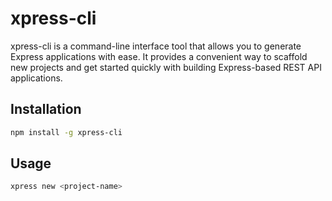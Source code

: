 # **xpress-cli**

xpress-cli is a command-line interface tool that allows you to generate Express applications with ease. It provides a convenient way to scaffold new projects and get started quickly with building Express-based REST API applications.

## Installation

```bash
npm install -g xpress-cli
```

## Usage

```bash
xpress new <project-name>
```
